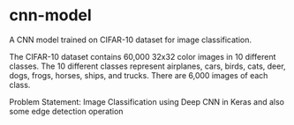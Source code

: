 # cnn-model
A CNN model trained on CIFAR-10 dataset for image classification.

The CIFAR-10 dataset contains 60,000 32x32 color images in 10 different classes.
The 10 different classes represent airplanes, cars, birds, cats, deer, dogs, frogs, horses, ships, and trucks.
There are 6,000 images of each class.

Problem Statement: Image Classification using Deep CNN in Keras and also some edge detection operation
